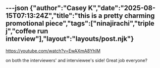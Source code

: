 ---json
{"author":"Casey K","date":"2025-08-15T07:13:24Z","title":"this is a pretty charming promotional piece","tags":["ninajirachi","triple j","coffee run interview"],"layout":"layouts/post.njk"}
---
https://youtube.com/watch?v=EwAXmA8YhIM

on both the interviewers&#x27; and interviewee&#x27;s side! Great job everyone?
